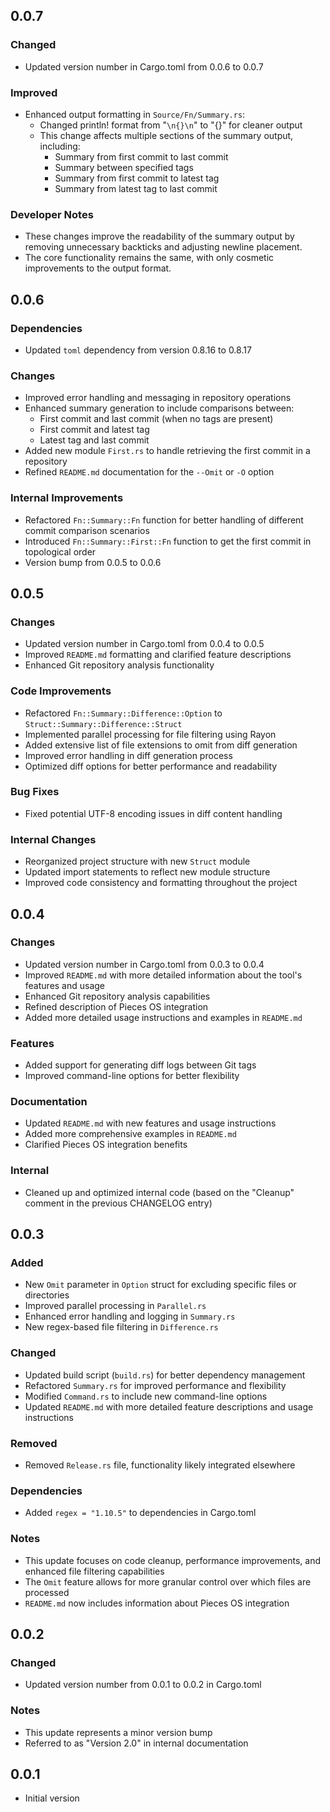 ## 0.0.7

### Changed

-   Updated version number in Cargo.toml from 0.0.6 to 0.0.7

### Improved

-   Enhanced output formatting in `Source/Fn/Summary.rs`:
    -   Changed println! format from "`\n{}\n`" to "{}" for cleaner output
    -   This change affects multiple sections of the summary output, including:
        -   Summary from first commit to last commit
        -   Summary between specified tags
        -   Summary from first commit to latest tag
        -   Summary from latest tag to last commit

### Developer Notes

-   These changes improve the readability of the summary output by removing
    unnecessary backticks and adjusting newline placement.
-   The core functionality remains the same, with only cosmetic improvements to
    the output format.

## 0.0.6

### Dependencies

-   Updated `toml` dependency from version 0.8.16 to 0.8.17

### Changes

-   Improved error handling and messaging in repository operations
-   Enhanced summary generation to include comparisons between:
    -   First commit and last commit (when no tags are present)
    -   First commit and latest tag
    -   Latest tag and last commit
-   Added new module `First.rs` to handle retrieving the first commit in a
    repository
-   Refined `README.md` documentation for the `--Omit` or `-O` option

### Internal Improvements

-   Refactored `Fn::Summary::Fn` function for better handling of different
    commit comparison scenarios
-   Introduced `Fn::Summary::First::Fn` function to get the first commit in
    topological order
-   Version bump from 0.0.5 to 0.0.6

## 0.0.5

### Changes

-   Updated version number in Cargo.toml from 0.0.4 to 0.0.5
-   Improved `README.md` formatting and clarified feature descriptions
-   Enhanced Git repository analysis functionality

### Code Improvements

-   Refactored `Fn::Summary::Difference::Option` to
    `Struct::Summary::Difference::Struct`
-   Implemented parallel processing for file filtering using Rayon
-   Added extensive list of file extensions to omit from diff generation
-   Improved error handling in diff generation process
-   Optimized diff options for better performance and readability

### Bug Fixes

-   Fixed potential UTF-8 encoding issues in diff content handling

### Internal Changes

-   Reorganized project structure with new `Struct` module
-   Updated import statements to reflect new module structure
-   Improved code consistency and formatting throughout the project

## 0.0.4

### Changes

-   Updated version number in Cargo.toml from 0.0.3 to 0.0.4
-   Improved `README.md` with more detailed information about the tool's
    features and usage
-   Enhanced Git repository analysis capabilities
-   Refined description of Pieces OS integration
-   Added more detailed usage instructions and examples in `README.md`

### Features

-   Added support for generating diff logs between Git tags
-   Improved command-line options for better flexibility

### Documentation

-   Updated `README.md` with new features and usage instructions
-   Added more comprehensive examples in `README.md`
-   Clarified Pieces OS integration benefits

### Internal

-   Cleaned up and optimized internal code (based on the "Cleanup" comment in
    the previous CHANGELOG entry)

## 0.0.3

### Added

-   New `Omit` parameter in `Option` struct for excluding specific files or
    directories
-   Improved parallel processing in `Parallel.rs`
-   Enhanced error handling and logging in `Summary.rs`
-   New regex-based file filtering in `Difference.rs`

### Changed

-   Updated build script (`build.rs`) for better dependency management
-   Refactored `Summary.rs` for improved performance and flexibility
-   Modified `Command.rs` to include new command-line options
-   Updated `README.md` with more detailed feature descriptions and usage
    instructions

### Removed

-   Removed `Release.rs` file, functionality likely integrated elsewhere

### Dependencies

-   Added `regex = "1.10.5"` to dependencies in Cargo.toml

### Notes

-   This update focuses on code cleanup, performance improvements, and enhanced
    file filtering capabilities
-   The `Omit` feature allows for more granular control over which files are
    processed
-   `README.md` now includes information about Pieces OS integration

## 0.0.2

### Changed

-   Updated version number from 0.0.1 to 0.0.2 in Cargo.toml

### Notes

-   This update represents a minor version bump
-   Referred to as "Version 2.0" in internal documentation

## 0.0.1

-   Initial version
